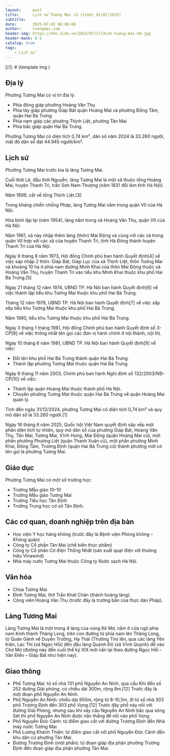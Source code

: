 ```yaml
---
layout:     post
title:      Lịch sử Tương Mai cũ (trước 01/07/2025)
subtitle:   
date:       2025-07-03 00:00:00
author:     tuongmai.com
header-img: https://nhn.1cdn.vn/2023/07/27/dinh-tuong-mai-hm.jpg
header-mask: 0.5
catalog: true
tags:
    - Lịch sử
---
```


[//]: # (template img ![]())

## Địa lý
Phường Tương Mai có vị trí địa lý:

- Phía đông giáp phường Hoàng Văn Thụ
- Phía tây giáp phường Giáp Bát quận Hoàng Mai và phường Đồng Tâm, quận Hai Bà Trưng
- Phía nam giáp các phường Thịnh Liệt, phường Tân Mai
- Phía bắc giáp quận Hai Bà Trưng.

Phường Tương Mai có diện tích 0,74 km², dân số năm 2024 là 33.260 người, mật độ dân số đạt 44.945 người/km². 

## Lịch sử

Phường Tương Mai trước kia là làng Tương Mai.

Cuối thời Lê, đầu thời Nguyễn, làng Tương Mai là một xã thuộc tổng Hoàng Mai, huyện Thanh Trì, trấn Sơn Nam Thượng (năm 1831 đổi làm tỉnh Hà Nội).

Năm 1899, cắt về tổng Thịnh Liệt.[3]

Trong kháng chiến chống Pháp, làng Tương Mai nằm trong quận VII của Hà Nội.

Hòa bình lập lại (năm 1954), làng nằm trong xã Hoàng Văn Thụ, quận VII của Hà Nội.

Năm 1961, xã này nhập thêm làng (thôn) Mai Động và cùng với các xã trong quận VII hợp với các xã của huyện Thanh Trì, tỉnh Hà Đông thành huyện Thanh Trì của Hà Nội.

Ngày 9 tháng 8 năm 1973, Hội đồng Chính phủ ban hành Quyết định[4] về việc sáp nhập 2 thôn: Giáp Bát, Giáp Lục của xã Thịnh Liệt, thôn Tương Mai và khoảng 10 ha ở phía nam đường Minh Khai của thôn Mai Động thuộc xã Hoàng Văn Thụ, huyện Thanh Trì vào tiểu khu Minh Khai thuộc khu phố Hai Bà Trưng.[5]

Ngày 21 tháng 12 năm 1974, UBND TP. Hà Nội ban hành Quyết định[6] về việc thành lập tiểu khu Tương Mai thuộc khu phố Hai Bà Trưng.

Tháng 12 năm 1978, UBND TP. Hà Nội ban hành Quyết định[7] về việc sắp xếp tiểu khu Tương Mai thuộc khu phố Hai Bà Trưng.

Năm 1980, tiểu khu Tương Mai thuộc khu phố Hai Bà Trưng.

Ngày 3 tháng 1 tháng 1981, Hội đồng Chính phủ ban hành Quyết định số 3-CP[8] về việc thống nhất tên gọi các đơn vị hành chính ở nội thành, nội thị.

Ngày 10 tháng 6 năm 1981, UBND TP. Hà Nội ban hành Quyết định[9] về việc:

- Đổi tên khu phố Hai Bà Trưng thành quận Hai Bà Trưng.
- Thành lập phường Tương Mai thuộc quận Hai Bà Trưng.

Ngày 6 tháng 11 năm 2003, Chính phủ ban hành Nghị định số 132/2003/NĐ-CP[10] về việc:

- Thành lập quận Hoàng Mai thuộc thành phố Hà Nội.
- Chuyển phường Tương Mai thuộc quận Hai Bà Trưng về quận Hoàng Mai quản lý.

Tính đến ngày 31/12/2024, phường Tương Mai có diện tích 0,74 km² và quy mô dân số là 33.260 người.[1]

Ngày 16 tháng 6 năm 2025, Quốc hội Việt Nam quyết định sắp xếp một phần diện tích tự nhiên, quy mô dân số của phường Giáp Bát, Hoàng Văn Thụ, Tân Mai, Tương Mai, Vĩnh Hưng, Mai Động (quận Hoàng Mai cũ), một phần phường Phương Liệt (quận Thanh Xuân cũ), một phần phường Minh Khai, Đồng Tâm, Trương Định (quận Hai Bà Trưng cũ) thành phường mới có tên gọi là phường Tương Mai.

## Giáo dục
Phường Tương Mai có một số trường học:

- Trường Mẫu giáo 10–10
- Trường Mẫu giáo Tương Mai
- Trường Tiểu học Tân Định
- Trường Trung học cơ sở Tân Định.

## Các cơ quan, doanh nghiệp trên địa bàn
- Học viện Y học hàng không (trước đây là Bệnh viện Phòng không – Không quân)
- Công ty Cổ phần Tân Mai (chế biến thực phẩm)
- Công ty Cổ phần Cơ điện Thống Nhất (sản xuất quạt điện với thương hiệu Vinawind)
- Nhà máy nước Tương Mai thuộc Công ty Nước sạch Hà Nội.

## Văn hóa
- Chùa Tương Mai
- Đình Tương Mai, thờ Trần Khát Chân (thành hoàng làng).
- Công viên Hoàng Văn Thụ (trước đây là trường bắn của thực dân Pháp).

## Làng Tương Mai

Làng Tương Mai là một trong 4 làng của vùng Kẻ Mơ, nằm ở cửa ngõ phía nam Kinh thành Thăng Long, trên con đường từ phía nam lên Thăng Long, từ Quán Gánh về Duyên Trường, Hạ Thái (Thường Tín) lên, qua các làng Yên Kiện, Lạc Thị (xã Ngọc Hồi) đến đầu làng Quỳnh Đô (xã Vĩnh Quỳnh) để vào Chợ Mơ (đường này đến cuối thế kỷ XIX mới nắn lại theo đường Ngọc Hồi – Văn Điển – Giáp Bát như hiện nay).

## Giao thông
- Phố Tương Mai: từ số nhà 131 phố Nguyễn An Ninh, qua cầu Khỉ đến số 252 đường Giải phóng; có chiều dài 300m, rộng 8m.[12] Trước đây là một đoạn phố Nguyễn An Ninh.
- Phố Nguyễn An Ninh: chiều dài 950m, rộng từ 8-10,5m, đi từ số nhà 303 phố Trương Định đến 303 phố Vọng.[12] Trước đây phố này nối với đường Giải Phóng, nhưng sau khi xây cầu Nguyễn An Ninh bắc qua sông Sét thì phố Nguyễn An Ninh được nắn thẳng để nối vào phố Vọng.
- Phố Nguyễn Đức Cảnh: từ điểm giao cắt với đường Trương Định đến Nhà máy nước Tương Mai.
- Phố Lương Khánh Thiện: từ điểm giao cắt với phố Nguyễn Đức Cảnh đến khu dân cư phường Tân Mai.
- Đường Trương Định (một phần): từ đoạn giáp địa phận phường Trương Định đến đoạn giáp địa phận phường Tân Mai.